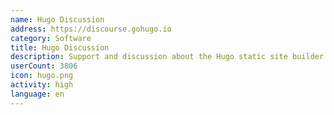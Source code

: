 ```yaml
---
name: Hugo Discussion
address: https://discourse.gohugo.io
category: Software
title: Hugo Discussion
description: Support and discussion about the Hugo static site builder.
userCount: 3806
icon: hugo.png
activity: high
language: en
---
```

